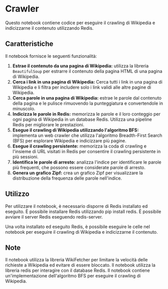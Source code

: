 # Crawler

Questo notebook contiene codice per eseguire il crawling di Wikipedia e indicizzarne il contenuto utilizzando Redis.

## Caratteristiche

Il notebook fornisce le seguenti funzionalità:

1. **Estrae il contenuto da una pagina di Wikipedia:** utilizza la libreria `BeautifulSoup` per estrarre il contenuto della pagina HTML di una pagina di Wikipedia.
2. **Cerca i link in una pagina di Wikipedia:** Cerca tutti i link in una pagina di Wikipedia e li filtra per includere solo i link validi alle altre pagine di Wikipedia.
3. **Cerca parole in una pagina di Wikipedia:** estrae le parole dal contenuto della pagina e le pulisce rimuovendo la punteggiatura e convertendole in minuscolo.
4. **Indicizza le parole in Redis:** memorizza le parole e il loro conteggio per ogni pagina di Wikipedia in un database Redis. Utilizza una pipeline Redis per migliorare le prestazioni.
5. **Esegue il crawling di Wikipedia utilizzando l'algoritmo BFS:** implementa un web crawler che utilizza l'algoritmo Breadth-First Search (BFS) per esplorare Wikipedia e indicizzare più pagine.
6. **Esegue il crawling persistente:** memorizza la coda di crawling e l'insieme di URL visitati in Redis per consentire il crawling persistente in più sessioni.
7. **Identifica le parole di arresto:** analizza l'indice per identificare le parole più frequenti, che possono essere considerate parole di arresto.
8. **Genera un grafico Zipf:** crea un grafico Zipf per visualizzare la distribuzione della frequenza delle parole nell'indice.

## Utilizzo

Per utilizzare il notebook, è necessario disporre di Redis installato ed eseguito. È possibile installare Redis utilizzando pip install redis. È possibile avviare il server Redis eseguendo redis-server.

Una volta installato ed eseguito Redis, è possibile eseguire le celle nel notebook per eseguire il crawling di Wikipedia e indicizzarne il contenuto.

## Note

Il notebook utilizza la libreria WikiFetcher per limitare la velocità delle richieste a Wikipedia ed evitare di essere bloccato.
Il notebook utilizza la libreria redis per interagire con il database Redis.
Il notebook contiene un'implementazione dell'algoritmo BFS per eseguire il crawling di Wikipedia.

